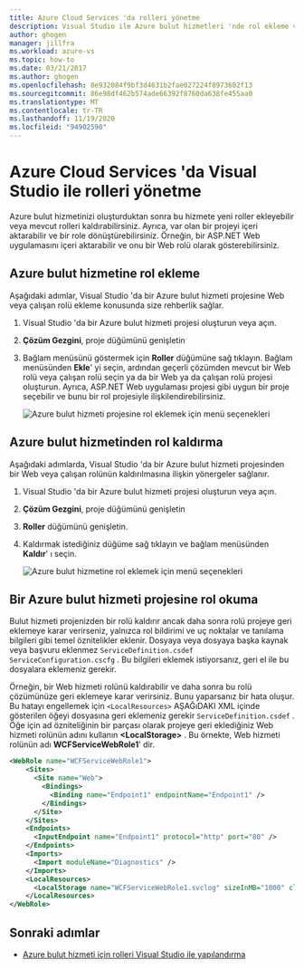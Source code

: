 ```yaml
---
title: Azure Cloud Services 'da rolleri yönetme
description: Visual Studio ile Azure bulut hizmetleri 'nde rol ekleme ve kaldırma hakkında bilgi edinin.
author: ghogen
manager: jillfra
ms.workload: azure-vs
ms.topic: how-to
ms.date: 03/21/2017
ms.author: ghogen
ms.openlocfilehash: 8e932084f9bf3d4631b2fae027224f8973602f13
ms.sourcegitcommit: 86e98df462b574ade66392f8760da638fe455aa0
ms.translationtype: MT
ms.contentlocale: tr-TR
ms.lasthandoff: 11/19/2020
ms.locfileid: "94902590"
---
```

# <a name="managing-roles-in-azure-cloud-services-with-visual-studio"></a>Azure Cloud Services 'da Visual Studio ile rolleri yönetme
Azure bulut hizmetinizi oluşturduktan sonra bu hizmete yeni roller ekleyebilir veya mevcut rolleri kaldırabilirsiniz. Ayrıca, var olan bir projeyi içeri aktarabilir ve bir role dönüştürebilirsiniz. Örneğin, bir ASP.NET Web uygulamasını içeri aktarabilir ve onu bir Web rolü olarak gösterebilirsiniz.

## <a name="adding-a-role-to-an-azure-cloud-service"></a>Azure bulut hizmetine rol ekleme
Aşağıdaki adımlar, Visual Studio 'da bir Azure bulut hizmeti projesine Web veya çalışan rolü ekleme konusunda size rehberlik sağlar.

1. Visual Studio 'da bir Azure bulut hizmeti projesi oluşturun veya açın.

1. **Çözüm Gezgini**, proje düğümünü genişletin

1. Bağlam menüsünü göstermek için **Roller** düğümüne sağ tıklayın. Bağlam menüsünden **Ekle**' yi seçin, ardından geçerli çözümden mevcut bir Web rolü veya çalışan rolü seçin ya da bir Web ya da çalışan rolü projesi oluşturun. Ayrıca, ASP.NET Web uygulaması projesi gibi uygun bir proje seçebilir ve bunu bir rol projesiyle ilişkilendirebilirsiniz.

   ![Azure bulut hizmeti projesine rol eklemek için menü seçenekleri](./media/vs-azure-tools-cloud-service-project-managing-roles/add-role.png)

## <a name="removing-a-role-from-an-azure-cloud-service"></a>Azure bulut hizmetinden rol kaldırma
Aşağıdaki adımlarda, Visual Studio 'da bir Azure bulut hizmeti projesinden bir Web veya çalışan rolünün kaldırılmasına ilişkin yönergeler sağlanır.

1. Visual Studio 'da bir Azure bulut hizmeti projesi oluşturun veya açın.

1. **Çözüm Gezgini**, proje düğümünü genişletin

1. **Roller** düğümünü genişletin.

1. Kaldırmak istediğiniz düğüme sağ tıklayın ve bağlam menüsünden **Kaldır**' ı seçin.

   ![Azure bulut hizmetine rol eklemek için menü seçenekleri](./media/vs-azure-tools-cloud-service-project-managing-roles/remove-role.png)

## <a name="readding-a-role-to-an-azure-cloud-service-project"></a>Bir Azure bulut hizmeti projesine rol okuma
Bulut hizmeti projenizden bir rolü kaldırır ancak daha sonra rolü projeye geri eklemeye karar verirseniz, yalnızca rol bildirimi ve uç noktalar ve tanılama bilgileri gibi temel öznitelikler eklenir. Dosyaya veya dosyaya başka kaynak veya başvuru eklenmez `ServiceDefinition.csdef` `ServiceConfiguration.cscfg` . Bu bilgileri eklemek istiyorsanız, geri el ile bu dosyalara eklemeniz gerekir.

Örneğin, bir Web hizmeti rolünü kaldırabilir ve daha sonra bu rolü çözümünüze geri eklemeye karar verirsiniz. Bunu yaparsanız bir hata oluşur. Bu hatayı engellemek için `<LocalResources>` AŞAĞıDAKI XML içinde gösterilen öğeyi dosyasına geri eklemeniz gerekir `ServiceDefinition.csdef` . Öğe için ad özniteliğinin bir parçası olarak projeye geri eklediğiniz Web hizmeti rolünün adını kullanın **\<LocalStorage>** . Bu örnekte, Web hizmeti rolünün adı **WCFServiceWebRole1**' dir.

```xml
<WebRole name="WCFServiceWebRole1">
    <Sites>
      <Site name="Web">
        <Bindings>
          <Binding name="Endpoint1" endpointName="Endpoint1" />
        </Bindings>
      </Site>
    </Sites>
    <Endpoints>
      <InputEndpoint name="Endpoint1" protocol="http" port="80" />
    </Endpoints>
    <Imports>
      <Import moduleName="Diagnostics" />
    </Imports>
    <LocalResources>
      <LocalStorage name="WCFServiceWebRole1.svclog" sizeInMB="1000" cleanOnRoleRecycle="false" />
    </LocalResources>
</WebRole>
```

## <a name="next-steps"></a>Sonraki adımlar
- [Azure bulut hizmeti için rolleri Visual Studio ile yapılandırma](vs-azure-tools-configure-roles-for-cloud-service.md)
